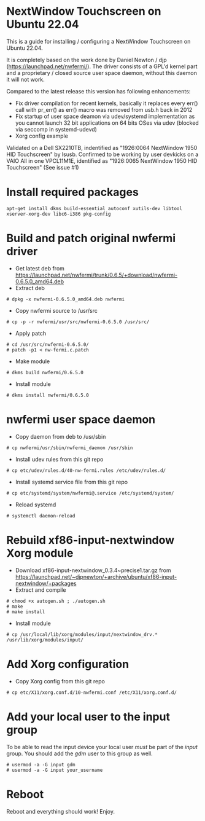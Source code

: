 # NextWindow Touchscreen on Ubuntu 22.04

This is a guide for installing / configuring a NextWindow Touchscreen on Ubuntu 22.04.

It is completely based on the work done by Daniel Newton / djp (https://launchpad.net/nwfermi/).
The driver consists of a GPL'd kernel part and a proprietary / closed source user space daemon, without this daemon it will not work.

Compared to the latest release this version has following enhancements:

- Fix driver compilation for recent kernels, basically it replaces every err() call with pr_err() as err() macro was removed from usb.h back in 2012
- Fix startup of user space deamon via udev/systemd implementation as you cannot launch 32 bit applications on 64 bits OSes via udev (blocked via seccomp in systemd-udevd)
- Xorg config example

Validated on a Dell SX2210TB, indentified as "1926:0064 NextWindow 1950 HID Touchscreen" by lsusb.
Confirmed to be working by user devkicks on a VAIO All in one VPCL11M1E, identified as "1926:0065 NextWindow 1950 HID Touchscreen" (See issue #1) 

# Install required packages

```
apt-get install dkms build-essential autoconf xutils-dev libtool xserver-xorg-dev libc6-i386 pkg-config
```

# Build and patch original nwfermi driver

- Get latest deb from https://launchpad.net/nwfermi/trunk/0.6.5/+download/nwfermi-0.6.5.0_amd64.deb
- Extract deb
```
# dpkg -x nwfermi-0.6.5.0_amd64.deb nwfermi
```
- Copy nwfermi source to /usr/src
```
# cp -p -r nwfermi/usr/src/nwfermi-0.6.5.0 /usr/src/
```
- Apply patch
```
# cd /usr/src/nwfermi-0.6.5.0/
# patch -p1 < nw-fermi.c.patch
```
- Make module
```
# dkms build nwfermi/0.6.5.0
```
- Install module
```
# dkms install nwfermi/0.6.5.0
```

# nwfermi user space daemon

- Copy daemon from deb to /usr/sbin
```
# cp nwfermi/usr/sbin/nwfermi_daemon /usr/sbin
```
- Install udev rules from this git repo
```
# cp etc/udev/rules.d/40-nw-fermi.rules /etc/udev/rules.d/
```
- Install systemd service file from this git repo
```
# cp etc/systemd/system/nwfermi@.service /etc/systemd/system/
```
- Reload systemd
```
# systemctl daemon-reload
```

# Rebuild xf86-input-nextwindow Xorg module

- Download xf86-input-nextwindow_0.3.4~precise1.tar.gz from https://launchpad.net/~djpnewton/+archive/ubuntu/xf86-input-nextwindow/+packages
- Extract and compile
```
# chmod +x autogen.sh ; ./autogen.sh
# make
# make install
```
- Install module
```
# cp /usr/local/lib/xorg/modules/input/nextwindow_drv.* /usr/lib/xorg/modules/input/
```

# Add Xorg configuration
- Copy Xorg config from this git repo
```
# cp etc/X11/xorg.conf.d/10-nwfermi.conf /etc/X11/xorg.conf.d/
```

# Add your local user to the input group

To be able to read the input device your local user *must* be part of the *input* group.
You should add the *gdm* user to this group as well.

```
# usermod -a -G input gdm
# usermod -a -G input your_username
```

# Reboot

Reboot and everything should work! Enjoy.
